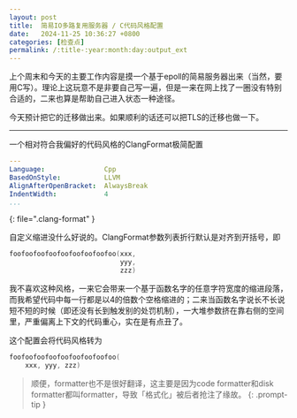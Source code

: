```yaml
---
layout: post
title:  简易IO多路复用服务器 / C代码风格配置
date:   2024-11-25 10:36:27 +0800
categories: [检查点]
permalink: /:title-:year:month:day:output_ext
---
```


上个周末和今天的主要工作内容是摸一个基于epoll的简易服务器出来（当然，要用C写）。理论上这玩意不是非要自己写一遍，但是一来在网上找了一圈没有特别合适的，二来也算是帮助自己进入状态一种途径。

今天预计把它的迁移做出来。如果顺利的话还可以把TLS的迁移也做一下。

----

一个相对符合我偏好的代码风格的ClangFormat极简配置

```yaml
---
Language:               Cpp
BasedOnStyle:           LLVM
AlignAfterOpenBracket:  AlwaysBreak
IndentWidth:            4
...
```
{: file=".clang-format" }

自定义缩进没什么好说的。ClangFormat参数列表折行默认是对齐到开括号，即

```c
foofoofoofoofoofoofoofoofoo(xxx,
                            yyy,
                            zzz)
```

我不喜欢这种风格，一来它会带来一个基于函数名字的任意字符宽度的缩进段落，而我希望代码中每一行都是以4的倍数个空格缩进的；二来当函数名字说长不长说短不短的时候（即还没有长到触发别的处罚机制），一大堆参数挤在靠右侧的空间里，严重偏离上下文的代码重心，实在是有点丑了。

这个配置会将代码风格转为

```c
foofoofoofoofoofoofoofoofoo(
    xxx, yyy, zzz)
```

> 顺便，formatter也不是很好翻译，这主要是因为code formatter和disk formatter都叫formatter，导致「格式化」被后者抢注了缘故。
{: .prompt-tip }
